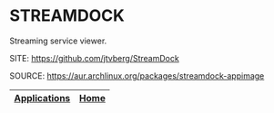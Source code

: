 # STREAMDOCK

 Streaming service viewer.

 SITE: https://github.com/jtvberg/StreamDock

 SOURCE: https://aur.archlinux.org/packages/streamdock-appimage

 | [Applications](https://portable-linux-apps.github.io/apps.html) | [Home](https://portable-linux-apps.github.io)
 | --- | --- |

